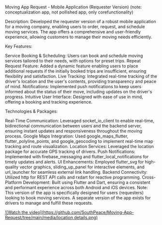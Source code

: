 Moving App Request - Mobile Application (Requester Version)
(note: conceptualization app, not pollished app, only corefunctionality)

Description:
Developed the requester version of a robust mobile application for a moving company, enabling users to order, request, and schedule moving services. 
The app offers a comprehensive and user-friendly experience, allowing customers to manage their moving needs efficiently.

Key Features:

Service Booking & Scheduling: Users can book and schedule moving services tailored to their needs, with options for preset trips.
Repeat Request Feature: Added a dynamic feature enabling users to place additional requests if the initially booked trips are insufficient, ensuring flexibility and satisfaction.
Live Tracking: Integrated real-time tracking of the driver's location and the user's contents, providing transparency and peace of mind.
Notifications: Implemented push notifications to keep users informed about the status of their move, including updates on the driver's progress.
Intuitive User Interface: Designed with ease of use in mind, offering a booking and tracking experience.

Technologies & Packages:

Real-Time Communication: Leveraged socket_io_client to enable real-time, bidirectional communication between users and the backend server, ensuring instant updates and responsiveness throughout the moving process.
Google Maps Integration: Used google_maps_flutter, flutter_polyline_points, and google_geocoding to implement real-time map tracking and route visualization.
Location Services: Leveraged the location package for accurate GPS tracking of drivers.
Push Notifications: Implemented with firebase_messaging and flutter_local_notifications for timely updates and alerts.
UI Enhancements: Employed flutter_svg for high-quality vector graphics, sliding_up_panel for interactive elements, and url_launcher for seamless external link handling.
Backend Connectivity: Utilized http for REST API calls and rxdart for reactive programming.
Cross-Platform Development: Built using Flutter and Dart, ensuring a consistent and performant experience across both Android and iOS devices.
Note: This version of the app is specifically designed for users (requesters) looking to book moving services. A separate version of the app exists for drivers to manage and fulfill these requests.

[![Watch the video](https://github.com/SouthPeace/Moving-App-Request/tree/main/media/location details.png)]([https://github.com/SouthPeace/Moving-App-Request/tree/main/media/Movisa-app-showcase.mp4]) 
